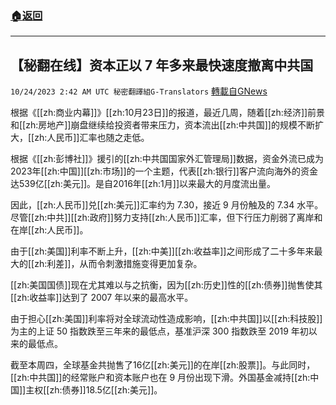###  [:house:返回](README.md)
---


## 【秘翻在线】资本正以 7 年多来最快速度撤离中共国
`10/24/2023 2:42 AM UTC 秘密翻譯組G-Translators` [轉載自GNews](https://gnews.org/articles/1872381)

根据《[[zh:商业内幕]]》[[zh:10月23日]]的报道，最近几周，随着[[zh:经济]]前景和[[zh:房地产]]崩盘继续给投资者带来压力，资本流出[[zh:中共国]]的规模不断扩大，[[zh:人民币]]汇率也随之走低。

根据《[[zh:彭博社]]》援引的[[zh:中共国国家外汇管理局]]数据，资金外流已成为2023年[[zh:中国]][[zh:市场]]的一个主题，代表[[zh:银行]]客户流向海外的资金达539亿[[zh:美元]]。是自2016年[[zh:1月]]以来最大的月度流出量。

因此，[[zh:人民币]]兑[[zh:美元]]汇率约为 7.30，接近 9 月份触及的 7.34 水平。尽管[[zh:中共]][[zh:政府]]努力支持[[zh:人民币]]汇率，但下行压力削弱了离岸和在岸[[zh:人民币]]。

由于[[zh:美国]]利率不断上升，[[zh:中美]][[zh:收益率]]之间形成了二十多年来最大的[[zh:利差]]，从而令刺激措施变得更加复杂。

[[zh:美国国债]]现在尤其难以与之抗衡，因为[[zh:历史]]性的[[zh:债券]]抛售使其[[zh:收益率]]达到了 2007 年以来的最高水平。

由于担心[[zh:美国]]利率将对全球流动性造成影响，[[zh:中共国]]以[[zh:科技股]]为主的上证 50 指数跌至三年来的最低点，基准沪深 300 指数跌至 2019 年初以来的最低点。

截至本周四，全球基金共抛售了16亿[[zh:美元]]的在岸[[zh:股票]]。与此同时，[[zh:中共国]]的经常账户和资本账户也在 9 月份出现下滑。外国基金减持[[zh:中国]]主权[[zh:债券]]18.5亿[[zh:美元]]。
